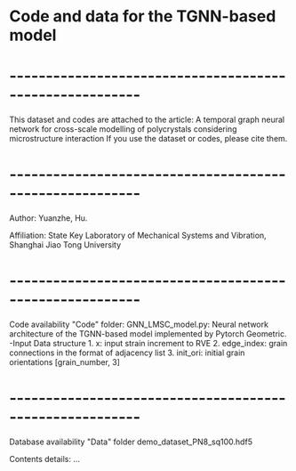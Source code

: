 # Code and data for the TGNN-based model
#  --------------------------------------------------------
This dataset and codes are attached to the article:
A temporal graph neural network for cross-scale modelling of polycrystals considering microstructure interaction
If you use the dataset or codes, please cite them.
#  --------------------------------------------------------
Author: Yuanzhe, Hu.

Affiliation: State Key Laboratory of Mechanical Systems and Vibration, Shanghai Jiao Tong University
#  --------------------------------------------------------
Code availability
"Code" folder: 
	GNN_LMSC_model.py: Neural network architecture of the TGNN-based model implemented by Pytorch Geometric. 
    		-Input Data structure
        	1. x: input strain increment to RVE
        	2. edge_index: grain connections in the format of adjacency list
        	3. init_ori: initial grain orientations [grain_number, 3] 


#  --------------------------------------------------------
Database availability 
"Data" folder
  demo_dataset_PN8_sq100.hdf5

Contents details:
...
